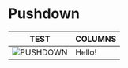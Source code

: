 # Pushdown
|TEST                                          | COLUMNS |
|----------------------------------------------|---------|
|![PUSHDOWN](http://206.189.179.43/output.png) | Hello!  |
